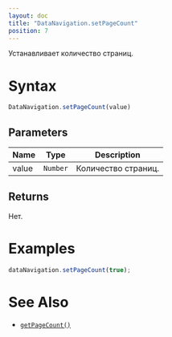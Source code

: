 ```yaml
---
layout: doc
title: "DataNavigation.setPageCount"
position: 7
---
```


Устанавливает количество страниц.

# Syntax

```js
DataNavigation.setPageCount(value)
```

## Parameters

Name|Type|Description
----|----|-----------
value|`Number`|Количество страниц.

## Returns

Нет.

# Examples

```js
dataNavigation.setPageCount(true);
```

# See Also

* [`getPageCount()`](../DataNavigation.getPageCount/)

